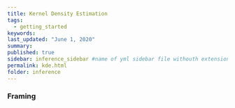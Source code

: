 ```yaml
---
title: Kernel Density Estimation
tags:
  - getting_started
keywords: 
last_updated: "June 1, 2020"
summary: 
published: true
sidebar: inference_sidebar #name of yml sidebar file withouth extension
permalink: kde.html
folder: inference
---
```



### Framing
